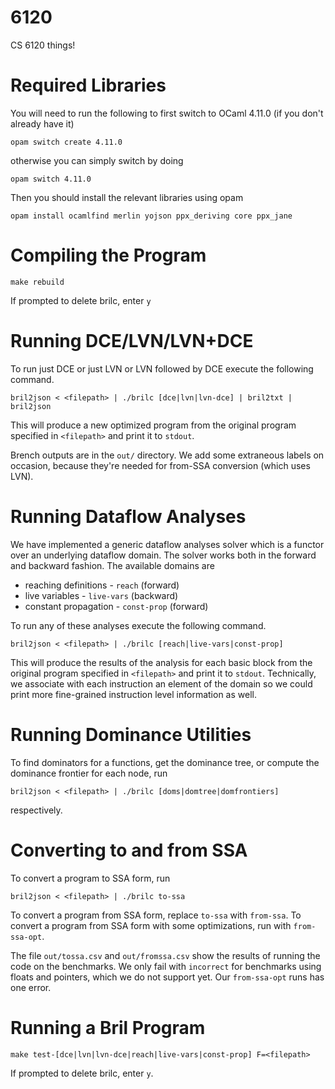 # 6120
CS 6120 things!

# Required Libraries

You will need to run the following to first switch to OCaml 4.11.0 (if you don't already have it)

```
opam switch create 4.11.0
```

otherwise you can simply switch by doing

```
opam switch 4.11.0
```

Then you should install the relevant libraries using opam

```
opam install ocamlfind merlin yojson ppx_deriving core ppx_jane
```

# Compiling the Program

```
make rebuild
```
If prompted to delete brilc, enter `y`

# Running DCE/LVN/LVN+DCE

To run just DCE or just LVN or LVN followed by DCE execute the following command.

```
bril2json < <filepath> | ./brilc [dce|lvn|lvn-dce] | bril2txt | bril2json
```

This will produce a new optimized program from the original program specified in `<filepath>` and print it to `stdout`.

Brench outputs are in the `out/` directory. We add some extraneous labels on occasion, because they're needed for from-SSA conversion (which uses LVN). 

# Running Dataflow Analyses

We have implemented a generic dataflow analyses solver which is a functor over an underlying dataflow domain. The solver works both in the forward and backward fashion. The available domains are

* reaching definitions - `reach` (forward)
* live variables - `live-vars` (backward)
* constant propagation - `const-prop` (forward)

To run any of these analyses execute the following command.

```
bril2json < <filepath> | ./brilc [reach|live-vars|const-prop]
```

This will produce the results of the analysis for each basic block from the original program specified in `<filepath>` and print it to `stdout`. Technically, we associate with each instruction an element of the domain so we could print more fine-grained instruction level information as well.

# Running Dominance Utilities 

To find dominators for a functions, get the dominance tree, or compute the dominance frontier for each node, run 
```
bril2json < <filepath> | ./brilc [doms|domtree|domfrontiers]
```
respectively.

# Converting to and from SSA

To convert a program to SSA form, run

```
bril2json < <filepath> | ./brilc to-ssa
```

To convert a program from SSA form, replace `to-ssa` with `from-ssa`. To convert a program from SSA form with some optimizations, run with `from-ssa-opt`.

The file `out/tossa.csv` and `out/fromssa.csv` show the results of running the code on the benchmarks. We only fail with `incorrect` for benchmarks using floats and pointers, which we do not support yet. Our `from-ssa-opt` runs has one error. 

# Running a Bril Program

```
make test-[dce|lvn|lvn-dce|reach|live-vars|const-prop] F=<filepath>
```
If prompted to delete brilc, enter `y`.